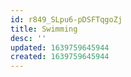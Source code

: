 ```yaml
---
id: r849_SLpu6-pDSFTqgoZj
title: Swimming
desc: ''
updated: 1639759645944
created: 1639759645944
---
```


